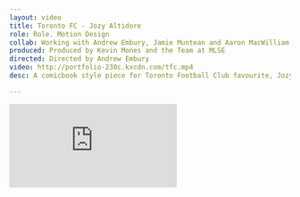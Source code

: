 ```yaml
---
layout: video
title: Toronto FC - Jozy Altidore
role: Role. Motion Design
collab: Working with Andrew Embury, Jamie Muntean and Aaron MacWilliam
produced: Produced by Kevin Mones and the Team at MLSE
directed: Directed by Andrew Embury
video: http://portfolio-230c.kxcdn.com/tfc.mp4
desc: A comicbook style piece for Toronto Football Club favourite, Jozy Altidore. Part of a larger series to rile up support for TFC, aired on TSN.

---
```


<title>TFC · Braticate</title>
<div class="grid pad-t">
    <div class="unit unit-xs-1 unit-s-1 unit-m-2-3 gutter-1-2 push">
        <div class="embed embed-16by9">
            <iframe class="embed-item" src="https://www.youtube.com/embed/o5g3K7_rS7Q" frameborder="0" allowfullscreen>A comic book style video of TFC's player Jozy Altidore</iframe>
        </div>
    </div>   
</div>
